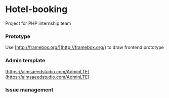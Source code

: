 # Hotel-booking
Project for PHP internship team

### Prototype
Use [http://framebox.org/](http://framebox.org/) to draw frontend prototype

### Admin template
[https://almsaeedstudio.com/AdminLTE](https://almsaeedstudio.com/AdminLTE)

### Issue management
